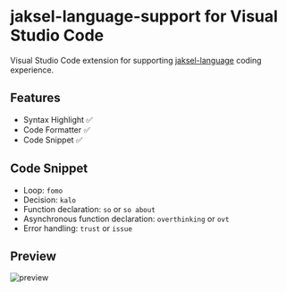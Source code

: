 # jaksel-language-support for Visual Studio Code

Visual Studio Code extension for supporting [jaksel-language](https://github.com/RioChndr/jaksel-language) coding experience.

## Features

- Syntax Highlight ✅
- Code Formatter ✅
- Code Snippet ✅

## Code Snippet

- Loop: `fomo`
- Decision: `kalo`
- Function declaration: `so` or `so about`
- Asynchronous function declaration: `overthinking` or `ovt`
- Error handling: `trust` or `issue`

## Preview

![preview](https://github.com/ngupuk/vscode-jaksel-language-support/raw/main/icon/preview.png)
